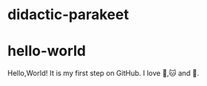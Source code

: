 # didactic-parakeet
hello-world
===========
Hello,World!
It is my first step on GitHub.
I love 🐶,🐱 and 🍰.
